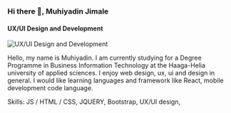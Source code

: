 ### Hi there 👋, Muhiyadin Jimale
#### UX/UI Design and Development
![UX/UI Design and Development](https://media-exp1.licdn.com/dms/image/C5616AQGg4vVYGsLBZQ/profile-displaybackgroundimage-shrink_200_800/0/1642432012611?e=1648080000&v=beta&t=jyzhsejZXcNW2CxYYr9TUuQTZAJa14mRVf_h8lNKR3s)

Hello, my name is Muhiyadin.  I am currently  studying for a Degree Programme in Business Information Technology   at the Haaga-Helia university of applied sciences. I  enjoy web design, ux, ui and design in general. I would like   learning languages and framework like React, mobile development code language.

Skills: JS / HTML / CSS, JQUERY,  Bootstrap, UX/UI design,






